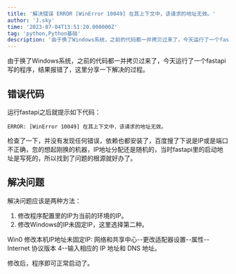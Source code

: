 ```yaml
---
title: '解决错误 ERROR [WinError 10049] 在其上下文中，该请求的地址无效。'
author: 'J.sky'
time: '2023-07-04T13:51:20.000000Z'
tag: 'python,Python基础'
description: '由于换了Windows系统，之前的代码都一并拷贝过来了，今天运行了一个fastapi写的程序，结果报错了，这里分享一下解决的过程。'
---
```

由于换了Windows系统，之前的代码都一并拷贝过来了，今天运行了一个fastapi写的程序，结果报错了，这里分享一下解决的过程。

## 错误代码

运行fastapi之后就提示如下代码：

    ERROR: [WinError 10049] 在其上下文中，该请求的地址无效。

检查了一下，并没有发现任何错误，依赖也都安装了，百度搜了下说是IP或是端口不正确，忽的想起刚换的机器，IP地址分配还是随机的，当时fastapi里的启动地址是写死的，所以找到了问题的根源就好办了。

## 解决问题

解决问题应该是两种方法：

1. 修改程序配置里的IP为当前的环境的IP。
2. 修改Windows的IP未固定IP，这里选择第二种。

Win0 修改本机IP地址未固定IP:
网络和共享中心--更改适配器设置--属性--Internet 协议版本 4--输入相应的 IP 地址和 DNS 地址。

修改后，程序即可正常启动了。